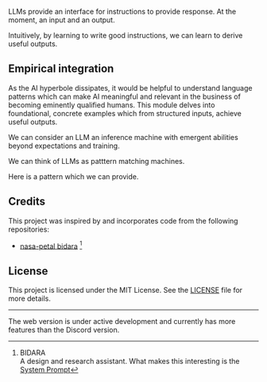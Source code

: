 LLMs provide an interface for instructions to provide response. At the moment, an input and an output.

Intuitively, by learning to write good instructions, we can learn to derive useful outputs.

## Empirical integration  
As the AI hyperbole dissipates, it would be helpful to understand language patterns which can make AI meaningful and relevant in the business of becoming eminently qualified humans. This module delves into foundational, concrete examples which from structured inputs, achieve useful outputs.

We can consider an LLM an inference machine with emergent abilities beyond expectations and training.

We can think of LLMs as patttern matching machines.

Here is a pattern which we can provide.

## Credits

This project was inspired by and incorporates code from the following repositories:

- [nasa-petal bidara](https://github.com/nasa-petal/bidara.git) [^1]  



## License

This project is licensed under the MIT License. See the [LICENSE](LICENSE) file for more details.

___
[^1]:  BIDARA  
    A design and research assistant. What makes this interesting is the [System Prompt](https://github.com/nasa-petal/bidara) 

The web version is under active development and currently has more features than the Discord version.
[^2]:  :rocket: [Try the web version](https://nasa-petal.github.io/bidara-deep-chat/) &nbsp; :octocat: [See the repo](https://github.com/nasa-petal/bidara-deep-chat/)
